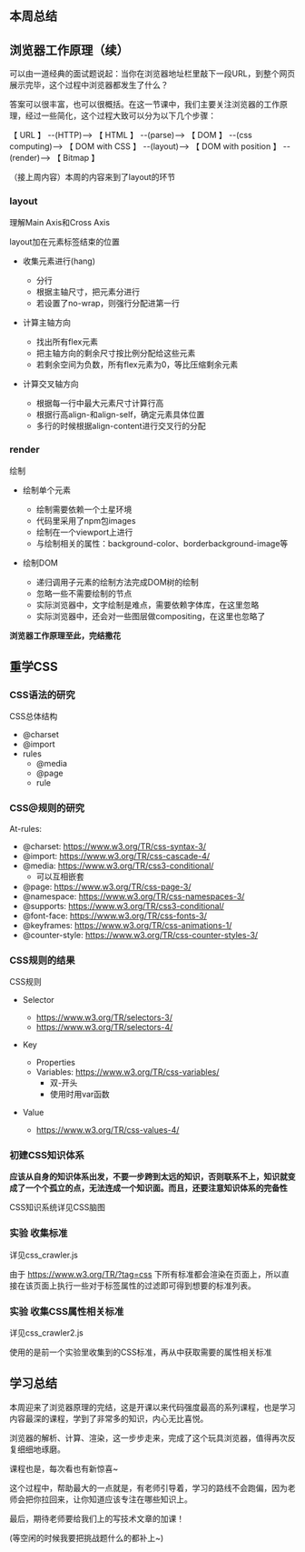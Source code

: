 ## 本周总结

## 浏览器工作原理（续）

可以由一道经典的面试题说起：当你在浏览器地址栏里敲下一段URL，到整个网页展示完毕，这个过程中浏览器都发生了什么？

答案可以很丰富，也可以很概括。在这一节课中，我们主要关注浏览器的工作原理，经过一些简化，这个过程大致可以分为以下几个步骤：

【 URL 】 --(HTTP)--> 【 HTML 】 --(parse)--> 【 DOM 】 --(css computing)--> 【 DOM with CSS 】 --(layout)--> 【 DOM with position 】 --(render)--> 【 Bitmap 】

（接上周内容）本周的内容来到了layout的环节

### layout

理解Main Axis和Cross Axis

layout加在元素标签结束的位置

+ 收集元素进行(hang)
  + 分行
  + 根据主轴尺寸，把元素分进行
  + 若设置了no-wrap，则强行分配进第一行

+ 计算主轴方向
  + 找出所有flex元素
  + 把主轴方向的剩余尺寸按比例分配给这些元素
  + 若剩余空间为负数，所有flex元素为0，等比压缩剩余元素

+ 计算交叉轴方向
  + 根据每一行中最大元素尺寸计算行高
  + 根据行高align-和align-self，确定元素具体位置
  + 多行的时候根据align-content进行交叉行的分配

### render

绘制

+ 绘制单个元素
  + 绘制需要依赖一个土星环境
  + 代码里采用了npm包images
  + 绘制在一个viewport上进行
  + 与绘制相关的属性：background-color、borderbackground-image等

+ 绘制DOM
  + 递归调用子元素的绘制方法完成DOM树的绘制
  + 忽略一些不需要绘制的节点
  + 实际浏览器中，文字绘制是难点，需要依赖字体库，在这里忽略
  + 实际浏览器中，还会对一些图层做compositing，在这里也忽略了

__浏览器工作原理至此，完结撒花__

## 重学CSS

### CSS语法的研究

CSS总体结构

+ @charset
+ @import
+ rules
  + @media
  + @page
  + rule

### CSS@规则的研究

At-rules:

+ @charset: https://www.w3.org/TR/css-syntax-3/
+ @import: https://www.w3.org/TR/css-cascade-4/
+ @media: https://www.w3.org/TR/css3-conditional/
  + 可以互相嵌套
+ @page: https://www.w3.org/TR/css-page-3/
+ @namespace: https://www.w3.org/TR/css-namespaces-3/
+ @supports: https://www.w3.org/TR/css3-conditional/
+ @font-face: https://www.w3.org/TR/css-fonts-3/
+ @keyframes: https://www.w3.org/TR/css-animations-1/
+ @counter-style: https://www.w3.org/TR/css-counter-styles-3/

### CSS规则的结果

CSS规则

+ Selector
  + https://www.w3.org/TR/selectors-3/
  + https://www.w3.org/TR/selectors-4/

+ Key
  + Properties
  + Variables: https://www.w3.org/TR/css-variables/
    + 双-开头
    + 使用时用var函数

+ Value
  + https://www.w3.org/TR/css-values-4/

### 初建CSS知识体系

__应该从自身的知识体系出发，不要一步跨到太远的知识，否则联系不上，知识就变成了一个个孤立的点，无法连成一个知识面。而且，还要注意知识体系的完备性__

CSS知识系统详见CSS脑图

### 实验 收集标准

详见css_crawler.js

由于 https://www.w3.org/TR/?tag=css 下所有标准都会渲染在页面上，所以直接在该页面上执行一些对于标签属性的过滤即可得到想要的标准列表。

### 实验 收集CSS属性相关标准

详见css_crawler2.js

使用的是前一个实验里收集到的CSS标准，再从中获取需要的属性相关标准

## 学习总结

本周迎来了浏览器原理的完结，这是开课以来代码强度最高的系列课程，也是学习内容最深的课程，学到了非常多的知识，内心无比喜悦。

浏览器的解析、计算、渲染，这一步步走来，完成了这个玩具浏览器，值得再次反复细细地琢磨。

课程也是，每次看也有新惊喜~

这个过程中，帮助最大的一点就是，有老师引导着，学习的路线不会跑偏，因为老师会把你拉回来，让你知道应该专注在哪些知识上。

最后，期待老师要给我们上的写技术文章的加课！

(等空闲的时候我要把挑战题什么的都补上~)